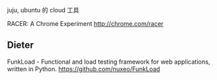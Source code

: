 juju, ubuntu 的 cloud 工具


RACER: A Chrome Experiment
<http://chrome.com/racer>


## Dieter

FunkLoad - Functional and load testing framework for web applications, written in Python.
<https://github.com/nuxeo/FunkLoad>